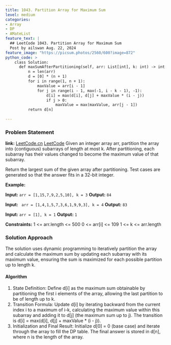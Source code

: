 ```yaml
---
title: 1043. Partition Array for Maximum Sum
level: medium
categories:
- Array
- DP
- AMateList
feature_text: |
  ## LeetCode 1043. Partition Array for Maximum Sum
  Post by ailswan Aug. 22, 2024
feature_image: "https://picsum.photos/2560/600?image=872"
python_code: >
    class Solution:
      def maxSumAfterPartitioning(self, arr: List[int], k: int) -> int:
          n = len(arr)
          d = [0] * (n + 1)
          for i in range(1, n + 1):
              maxValue = arr[i - 1]
              for j in range(i - 1, max(-1, i - k - 1), -1):
                  d[i] = max(d[i], d[j] + maxValue * (i - j))
                  if j > 0:
                      maxValue = max(maxValue, arr[j - 1])
          return d[n] 
    
---
```


### Problem Statement
**link:**
[LeetCode.cn](https://leetcode.cn/problems/partition-array-for-maximum-sum/)
[LeetCode](https://leetcode.com/partition-array-for-maximum-sum/)
Given an integer array arr, partition the array into (contiguous) subarrays of length at most k. After partitioning, each subarray has their values changed to become the maximum value of that subarray.

Return the largest sum of the given array after partitioning. Test cases are generated so that the answer fits in a 32-bit integer.


**Example:**

**Input:** `arr = [1,15,7,9,2,5,10], k = 3`
**Output:** `84`

**Input:** ` arr = [1,4,1,5,7,3,6,1,9,9,3], k = 4`
**Output:** `83`

**Input:** `arr = [1], k = 1`
**Output:** `1`

**Constraints:**
1 <= arr.length <= 500
0 <= arr[i] <= 109
1 <= k <= arr.length

### Solution Approach
The solution uses dynamic programming to iteratively partition the array and calculate the maximum sum by updating each subarray with its maximum value, ensuring the sum is maximized for each possible partition up to length k.

#### Algorithm
1. State Definition: Define d[i] as the maximum sum obtainable by partitioning the first i elements of the array, allowing the last partition to be of length up to k.
2. Transition Formula: Update d[i] by iterating backward from the current index i to a maximum of i-k, calculating the maximum value within this subarray and adding it to d[j] (the maximum sum up to j). The transition is d[i] = max(d[i], d[j] + maxValue * (i - j)).
3. Initialization and Final Result: Initialize d[0] = 0 (base case) and iterate through the array to fill the DP table. The final answer is stored in d[n], where n is the length of the array.